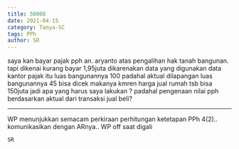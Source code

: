 ```yaml
---
title: 50008
date: 2021-04-15
category: Tanya-SC
tags: PPh
author: SR
---
```


saya kan bayar pajak pph an. aryanto atas pengalihan hak tanah bangunan. tapi dikenai kurang bayar 1,95juta dikarenakan data yang digunakan data kantor pajak itu luas bangunannya 100 padahal aktual dilapangan luas bangunannya 45 bisa dicek makanya kmren harga jual rumah tsb bisa 150juta jadi apa yang harus saya lakukan ? padahal pengenaan nilai pph berdasarkan aktual dari transaksi jual beli?

---

WP menunjukkan semacam perkiraan perhitungan ketetapan PPh 4(2).. komunikasikan dengan ARnya.. WP off saat digali

`SR`
